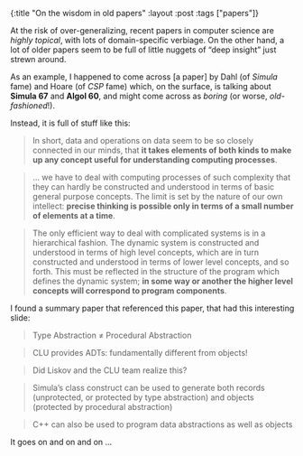 {:title "On the wisdom in old papers"
:layout :post
:tags ["papers"]}


At the risk of over-generalizing, recent papers in computer science are _highly topical_, with lots of domain-specific verbiage. On the other hand, a lot of older papers seem to be full of little nuggets of “deep insight” just strewn around.

As an example, I happened to come across [a paper] by Dahl (of _Simula_ fame) and Hoare (of _CSP_ fame) which, on the surface, is talking about **Simula 67** and **Algol 60**, and might come across as _boring_ (or worse, _old-fashioned_!).

Instead, it is full of stuff like this:

> In short, data and operations on data seem to be so closely connected in our minds, that **it takes elements of both kinds to make up any concept useful for understanding computing processes**.

> … we have to deal with computing processes of such complexity that they can hardly be constructed and understood in terms of basic general purpose concepts. The limit is set by the nature of our own intellect: **precise thinking is possible only in terms of a small number of elements at a time**.

> The only efficient way to deal with complicated systems is in a hierarchical fashion. The dynamic system is constructed and understood in terms of high level concepts, which are in turn constructed and understood in terms of lower level concepts, and so forth. This must be reflected in the structure of the program which defines the dynamic system; **in some way or another the higher level concepts will correspond to program components**.


I found a summary paper that referenced this paper, that had this interesting slide:

> Type Abstraction ≠ Procedural Abstraction

> CLU provides ADTs: fundamentally different from objects!

> Did Liskov and the CLU team realize this?

> Simula’s class construct can be used to generate both records (unprotected, or protected by type abstraction) and objects (protected by procedural abstraction)

> C++ can also be used to program data abstractions as well as objects

It goes on and on and on ...

